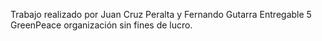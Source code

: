 Trabajo realizado por Juan Cruz Peralta y Fernando Gutarra
Entregable 5
GreenPeace organización sin fines de lucro.
